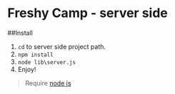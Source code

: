 # Freshy Camp - server side

##Install
1. `cd` to server side project path.
2. `npm install`
3. `node lib\server.js`
4. Enjoy!

> Require [node js](https://nodejs.org/)